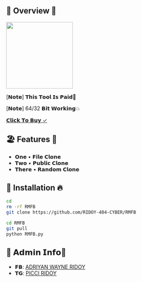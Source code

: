 ## 🏩 Overview 🍫

<img src="https://f.top4top.io/p_2997aonf19.jpg" width="180" alt="">

[𝗡𝗼𝘁𝗲] 𝗧𝗵𝗶𝘀 𝗧𝗼𝗼𝗹 𝗜𝘀 𝗣𝗮𝗶𝗱💐

[𝗡𝗼𝘁𝗲] 64/32 𝗕𝗶𝘁 𝗪𝗼𝗿𝗸𝗶𝗻𝗴💥

[𝗖𝗹𝗶𝗰𝗸 𝗧𝗼 𝗕𝘂𝘆 ✓](https://wa.me/+8801647811068)

## 🏖️ Features 💫

- **𝗢𝗻𝗲**  • 𝗙𝗶𝗹𝗲 𝗖𝗹𝗼𝗻𝗲
- **𝗧𝘄𝗼**   • 𝗣𝘂𝗯𝗹𝗶𝗰 𝗖𝗹𝗼𝗻𝗲
- **𝗧𝗵𝗲𝗿𝗲** • 𝗥𝗮𝗻𝗱𝗼𝗺 𝗖𝗹𝗼𝗻𝗲

## 🚀 Installation 🔥

```bash
cd
rm -rf RMFB
git clone https://github.com/RIDOY-404-CYBER/RMFB

cd RMFB
git pull
python RMFB.py
```

## 👑 𝗔𝗱𝗺𝗶𝗻 𝗜𝗻𝗳𝗼🌈
- **𝗙𝗕**: [ADRIYAN WAYNE RIDOY](https://www.facebook.com/adriyan.ridoy8)
- **𝗧𝗚**: [PICCI RIDOY](https://t.me/RIDOY85)
